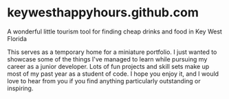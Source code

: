 # keywesthappyhours.github.com
A wonderful little tourism tool for finding cheap drinks and food in Key West Florida

This serves as a temporary home for a miniature portfolio. I just wanted to showcase some of the things I've managed to learn while pursuing my career as a junior developer. Lots of fun projects and skill sets make up most of my past year as a student of code. 
I hope you enjoy it, and I would love to hear from you if you find anything particularly outstanding or inspiring. 
